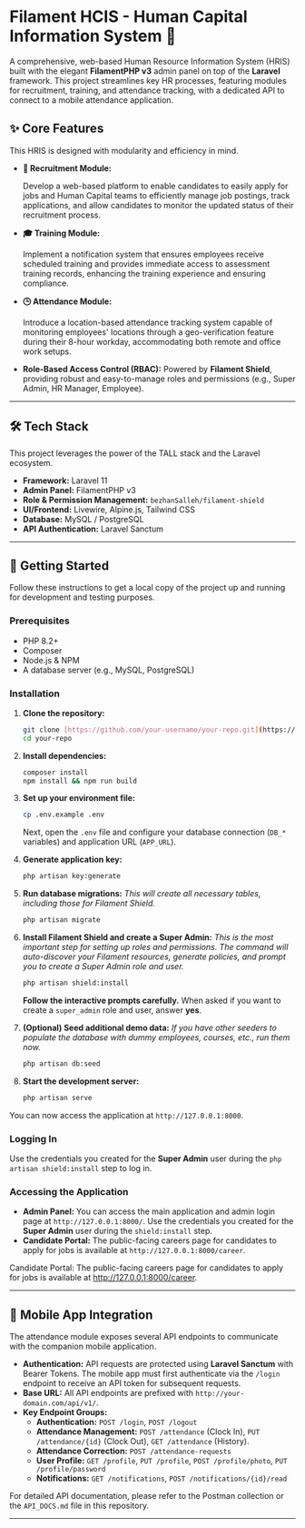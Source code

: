 # Filament HCIS - Human Capital Information System 🚀

A comprehensive, web-based Human Resource Information System (HRIS) built with the elegant **FilamentPHP v3** admin panel on top of the **Laravel** framework. This project streamlines key HR processes, featuring modules for recruitment, training, and attendance tracking, with a dedicated API to connect to a mobile attendance application.

## ✨ Core Features

This HRIS is designed with modularity and efficiency in mind.

-   **👤 Recruitment Module:**

    Develop a web-based platform to enable candidates to easily apply for jobs and Human Capital teams to efficiently manage job postings, track applications, and allow candidates to monitor the updated status of their recruitment process.

-   **🎓 Training Module:**

    Implement a notification system that ensures employees receive scheduled training and provides immediate access to assessment training records, enhancing the training experience and ensuring compliance.

-   **🕒 Attendance Module:**

    Introduce a location-based attendance tracking system capable of monitoring employees' locations through a geo-verification feature during their 8-hour workday, accommodating both remote and office work setups.

-   **Role-Based Access Control (RBAC):** Powered by **Filament Shield**, providing robust and easy-to-manage roles and permissions (e.g., Super Admin, HR Manager, Employee).
---

## 🛠️ Tech Stack

This project leverages the power of the TALL stack and the Laravel ecosystem.

-   **Framework:** Laravel 11
-   **Admin Panel:** FilamentPHP v3
-   **Role & Permission Management:** `bezhanSalleh/filament-shield`
-   **UI/Frontend:** Livewire, Alpine.js, Tailwind CSS
-   **Database:** MySQL / PostgreSQL
-   **API Authentication:** Laravel Sanctum

---

## 🚀 Getting Started

Follow these instructions to get a local copy of the project up and running for development and testing purposes.

### Prerequisites

-   PHP 8.2+
-   Composer
-   Node.js & NPM
-   A database server (e.g., MySQL, PostgreSQL)

### Installation

1.  **Clone the repository:**

    ```bash
    git clone [https://github.com/your-username/your-repo.git](https://github.com/your-username/your-repo.git)
    cd your-repo
    ```

2.  **Install dependencies:**

    ```bash
    composer install
    npm install && npm run build
    ```

3.  **Set up your environment file:**

    ```bash
    cp .env.example .env
    ```

    Next, open the `.env` file and configure your database connection (`DB_*` variables) and application URL (`APP_URL`).

4.  **Generate application key:**

    ```bash
    php artisan key:generate
    ```

5.  **Run database migrations:**
    _This will create all necessary tables, including those for Filament Shield._

    ```bash
    php artisan migrate
    ```

6.  **Install Filament Shield and create a Super Admin:**
    _This is the most important step for setting up roles and permissions. The command will auto-discover your Filament resources, generate policies, and prompt you to create a Super Admin role and user._

    ```bash
    php artisan shield:install
    ```

    **Follow the interactive prompts carefully.** When asked if you want to create a `super_admin` role and user, answer **yes**.

7.  **(Optional) Seed additional demo data:**
    _If you have other seeders to populate the database with dummy employees, courses, etc., run them now._

    ```bash
    php artisan db:seed
    ```

8.  **Start the development server:**
    ```bash
    php artisan serve
    ```

You can now access the application at `http://127.0.0.1:8000`.

### Logging In

Use the credentials you created for the **Super Admin** user during the `php artisan shield:install` step to log in.


### Accessing the Application
* **Admin Panel:** You can access the main application and admin login page at `http://127.0.0.1:8000/`. Use the credentials you created for the **Super Admin** user during the `shield:install` step.
* **Candidate Portal:** The public-facing careers page for candidates to apply for jobs is available at `http://127.0.0.1:8000/career`.

Candidate Portal: The public-facing careers page for candidates to apply for jobs is available at http://127.0.0.1:8000/career.

---

## 📱 Mobile App Integration

The attendance module exposes several API endpoints to communicate with the companion mobile application.

* **Authentication:** API requests are protected using **Laravel Sanctum** with Bearer Tokens. The mobile app must first authenticate via the `/login` endpoint to receive an API token for subsequent requests.
* **Base URL:** All API endpoints are prefixed with `http://your-domain.com/api/v1/`.
* **Key Endpoint Groups:**
    * **Authentication:** `POST /login`, `POST /logout`
    * **Attendance Management:** `POST /attendance` (Clock In), `PUT /attendance/{id}` (Clock Out), `GET /attendance` (History).
    * **Attendance Correction:** `POST /attendance-requests`
    * **User Profile:** `GET /profile`, `PUT /profile`, `POST /profile/photo`, `PUT /profile/password`
    * **Notifications:** `GET /notifications`, `POST /notifications/{id}/read`

For detailed API documentation, please refer to the Postman collection or the `API_DOCS.md` file in this repository.

---
